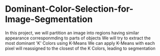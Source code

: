 # Dominant-Color-Selection-for-Image-Segmentation

In this project, we will partition an image into regions having similar appearance corresponmding to parts of objects
We will try to extract the most dominant 'K' Colors using K-Means
We can apply K-Means with each pixel will reassigned to the closest of the K Colors, leading to segmentation
